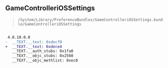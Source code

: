 ## GameControlleriOSSettings

> `/System/Library/PreferenceBundles/GameControlleriOSSettings.bundle/GameControlleriOSSettings`

```diff

 4.0.10.0.0
-  __TEXT.__text: 0xdecf0
+  __TEXT.__text: 0xdece4
   __TEXT.__auth_stubs: 0x1fa0
   __TEXT.__objc_stubs: 0x2560
   __TEXT.__objc_methlist: 0xec0

```
